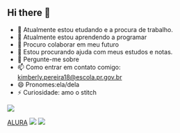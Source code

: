 ## Hi there 👋


- 🔭 Atualmente estou etudando e a procura de trabalho.
- 🌱 Atualmente estou aprendendo a programar 
- 👯 Procuro colaborar em meu futuro
- 🤔 Estou procurando ajuda com meus estudos e notas.
- 💬 Pergunte-me sobre 
- 📫 Como entrar em contato comigo: kimberly.pereira18@escola.pr.gov.br
- 😄 Pronomes:ela/dela
- ⚡ Curiosidade: amo o stitch


![](https://tenor.com/62nM.gif)

   [ALURA](WWW.alura.com.br)
  ![](https://tenor.com/62nM.gif)      ![](https://tenor.com/rQ5ctvtV5td.gif)   
